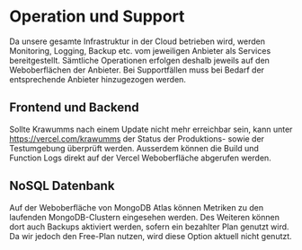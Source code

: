 # Operation und Support
Da unsere gesamte Infrastruktur in der Cloud betrieben wird, werden Monitoring, Logging, Backup etc. vom jeweiligen Anbieter als Services bereitgestellt. Sämtliche Operationen erfolgen deshalb jeweils auf den Weboberflächen der Anbieter. Bei Supportfällen muss bei Bedarf der entsprechende Anbieter hinzugezogen werden.

## Frontend und Backend
Sollte Krawumms nach einem Update nicht mehr erreichbar sein, kann unter https://vercel.com/krawumms der Status der Produktions- sowie der Testumgebung überprüft werden. Ausserdem können die Build und Function Logs direkt auf der Vercel Weboberfläche abgerufen werden.

## NoSQL Datenbank
Auf der Weboberfläche von MongoDB Atlas können Metriken zu den laufenden MongoDB-Clustern eingesehen werden. Des Weiteren können dort auch Backups aktiviert werden, sofern ein bezahlter Plan genutzt wird. Da wir jedoch den Free-Plan nutzen, wird diese Option aktuell nicht genutzt.